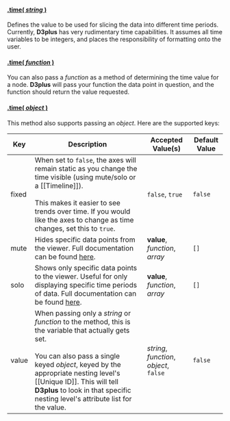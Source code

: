 #### <a name="string" href="#wiki-string">.time( *string* )</a>

Defines the value to be used for slicing the data into different time periods. Currently, **D3plus** has very rudimentary time capabilities. It assumes all time variables to be integers, and places the responsibility of formatting onto the user.

#### <a name="function" href="#wiki-function">.time( *function* )</a>

You can also pass a *function* as a method of determining the time value for a node. **D3plus** will pass your function the data point in question, and the function should return the value requested.

#### <a name="object" href="#wiki-object">.time( *object* )</a>

This method also supports passing an *object*. Here are the supported keys:

| Key | Description | Accepted Value(s) | Default Value |
|---|---|---|---|
| fixed | When set to ```false```, the axes will remain static as you change the time visible (using mute/solo or a [[Timeline]]). <br><br> This makes it easier to see trends over time. If you would like the axes to change as time changes, set this to ```true```. | ```false```, ```true``` | ```false``` |
| mute | Hides specific data points from the viewer. Full documentation can be found [here](Data-Filtering#mute). | **value**, *function*, *array* | ```[]``` |
| solo | Shows only specific data points to the viewer. Useful for only displaying specific time periods of data. Full documentation can be found [here](Data-Filtering#solo). | **value**, *function*, *array* | ```[]``` |
| value | When passing only a *string* or *function* to the method, this is the variable that actually gets set.<br><br>You can also pass a single keyed *object*, keyed by the appropriate nesting level's [[Unique ID]]. This will tell **D3plus** to look in that specific nesting level's attribute list for the value.  | *string*, *function*, *object*, ```false``` | ```false``` |
